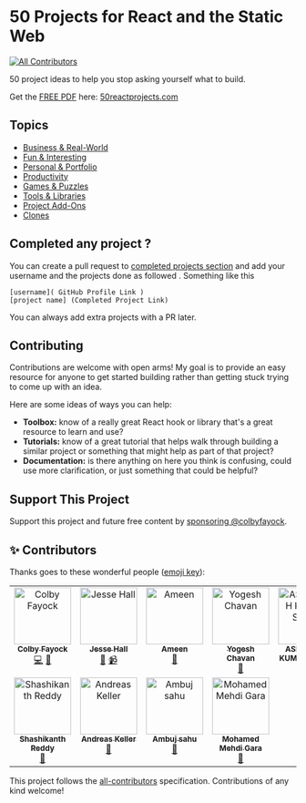 # 50 Projects for React and the Static Web
<!-- ALL-CONTRIBUTORS-BADGE:START - Do not remove or modify this section -->
[![All Contributors](https://img.shields.io/badge/all_contributors-11-orange.svg?style=flat-square)](#contributors-)
<!-- ALL-CONTRIBUTORS-BADGE:END -->

50 project ideas to help you stop asking yourself what to build.

Get the [FREE PDF](https://50reactprojects.com/) here: [50reactprojects.com](https://50reactprojects.com/)

## Topics
* [Business & Real-World](Business%20%26%20Real-World)
* [Fun & Interesting](Fun%20%26%20Interesting)
* [Personal & Portfolio](Personal%20%26%20Portfolio)
* [Productivity](Productivity)
* [Games & Puzzles](Games%20%26%20Puzzles)
* [Tools & Libraries](Tools%20%26%20Libraries)
* [Project Add-Ons](Project%20Add-Ons)
* [Clones](Clones)

## Completed any project ?

You can create a pull request to [completed projects section](project_completed.md) and add your username and the projects done as followed .
Something like this <br>
```
[username]( GitHub Profile Link )
[project name] (Completed Project Link)
```
You can always add extra projects with a PR later.

## Contributing

Contributions are welcome with open arms! My goal is to provide an easy resource for anyone to get started building rather than getting stuck trying to come up with an idea.

Here are some ideas of ways you can help:
* **Toolbox:** know of a really great React hook or library that's a great resource to learn and use?
* **Tutorials:** know of a great tutorial that helps walk through building a similar project or something that might help as part of that project?
* **Documentation:** is there anything on here you think is confusing, could use more clarification, or just something that could be helpful?

##  Support This Project

Support this project and future free content by [sponsoring @colbyfayock](https://github.com/sponsors/colbyfayock).

## ✨ Contributors 

Thanks goes to these wonderful people ([emoji key](https://allcontributors.org/docs/en/emoji-key)):

<!-- ALL-CONTRIBUTORS-LIST:START - Do not remove or modify this section -->
<!-- prettier-ignore-start -->
<!-- markdownlint-disable -->
<table>
  <tbody>
    <tr>
      <td align="center" valign="top" width="14.28%"><a href="https://colbyfayock.com/newsletter"><img src="https://avatars2.githubusercontent.com/u/1045274?v=4?s=100" width="100px;" alt="Colby Fayock"/><br /><sub><b>Colby Fayock</b></sub></a><br /><a href="https://github.com/colbyfayock/50-projects-for-react-and-the-static-web/commits?author=colbyfayock" title="Code">💻</a> <a href="https://github.com/colbyfayock/50-projects-for-react-and-the-static-web/commits?author=colbyfayock" title="Documentation">📖</a></td>
      <td align="center" valign="top" width="14.28%"><a href="https://www.youtube.com/codeSTACKr/"><img src="https://avatars3.githubusercontent.com/u/52665907?v=4?s=100" width="100px;" alt="Jesse Hall"/><br /><sub><b>Jesse Hall</b></sub></a><br /><a href="https://github.com/colbyfayock/50-projects-for-react-and-the-static-web/commits?author=codeSTACKr" title="Documentation">📖</a> <a href="#video-codeSTACKr" title="Videos">📹</a></td>
      <td align="center" valign="top" width="14.28%"><a href="https://m.youtube.com/channel/UCKmIFs7rFKdTE6t1y8bKAHQ/videos"><img src="https://avatars0.githubusercontent.com/u/49345531?v=4?s=100" width="100px;" alt="Ameen"/><br /><sub><b>Ameen</b></sub></a><br /><a href="https://github.com/colbyfayock/50-projects-for-react-and-the-static-web/commits?author=UnevenCoder" title="Documentation">📖</a></td>
      <td align="center" valign="top" width="14.28%"><a href="https://medium.com/@yogeshchavan"><img src="https://avatars3.githubusercontent.com/u/2779129?v=4?s=100" width="100px;" alt="Yogesh Chavan"/><br /><sub><b>Yogesh Chavan</b></sub></a><br /><a href="https://github.com/colbyfayock/50-projects-for-react-and-the-static-web/commits?author=myogeshchavan97" title="Documentation">📖</a></td>
      <td align="center" valign="top" width="14.28%"><a href="https://ashusingh.me/"><img src="https://avatars0.githubusercontent.com/u/45850882?v=4?s=100" width="100px;" alt="ASHUTOSH KUMAR SINGH"/><br /><sub><b>ASHUTOSH KUMAR SINGH</b></sub></a><br /><a href="https://github.com/colbyfayock/50-projects-for-react-and-the-static-web/commits?author=lelouchB" title="Documentation">📖</a></td>
      <td align="center" valign="top" width="14.28%"><a href="http://www.kevincunningham.co.uk"><img src="https://avatars3.githubusercontent.com/u/8320213?v=4?s=100" width="100px;" alt="Kevin Cunningham"/><br /><sub><b>Kevin Cunningham</b></sub></a><br /><a href="https://github.com/colbyfayock/50-projects-for-react-and-the-static-web/commits?author=doingandlearning" title="Documentation">📖</a></td>
      <td align="center" valign="top" width="14.28%"><a href="https://github.com/GK-Hynes"><img src="https://avatars2.githubusercontent.com/u/28233682?v=4?s=100" width="100px;" alt="Gerard Hynes"/><br /><sub><b>Gerard Hynes</b></sub></a><br /><a href="https://github.com/colbyfayock/50-projects-for-react-and-the-static-web/commits?author=GK-Hynes" title="Documentation">📖</a></td>
    </tr>
    <tr>
      <td align="center" valign="top" width="14.28%"><a href="https://github.com/shashiirk"><img src="https://avatars.githubusercontent.com/u/48406108?v=4?s=100" width="100px;" alt="Shashikanth Reddy"/><br /><sub><b>Shashikanth Reddy</b></sub></a><br /><a href="https://github.com/colbyfayock/50-projects-for-react-and-the-static-web/commits?author=shashiirk" title="Documentation">📖</a></td>
      <td align="center" valign="top" width="14.28%"><a href="https://github.com/andreaskeller"><img src="https://avatars.githubusercontent.com/u/5086590?v=4?s=100" width="100px;" alt="Andreas Keller"/><br /><sub><b>Andreas Keller</b></sub></a><br /><a href="https://github.com/colbyfayock/50-projects-for-react-and-the-static-web/commits?author=andreaskeller" title="Documentation">📖</a></td>
      <td align="center" valign="top" width="14.28%"><a href="https://github.com/ambujsahu81"><img src="https://avatars.githubusercontent.com/u/118078892?v=4?s=100" width="100px;" alt="Ambuj sahu"/><br /><sub><b>Ambuj sahu</b></sub></a><br /><a href="https://github.com/colbyfayock/50-projects-for-react-and-the-static-web/commits?author=ambujsahu81" title="Documentation">📖</a></td>
      <td align="center" valign="top" width="14.28%"><a href="https://stackoverflow.com/users/11660398/mohamed-mehdi-gara"><img src="https://avatars.githubusercontent.com/u/47916299?v=4?s=100" width="100px;" alt="Mohamed Mehdi Gara"/><br /><sub><b>Mohamed Mehdi Gara</b></sub></a><br /><a href="https://github.com/colbyfayock/50-projects-for-react-and-the-static-web/commits?author=mohamedmehdigara" title="Documentation">📖</a></td>
    </tr>
  </tbody>
</table>

<!-- markdownlint-restore -->
<!-- prettier-ignore-end -->

<!-- ALL-CONTRIBUTORS-LIST:END -->

This project follows the [all-contributors](https://github.com/all-contributors/all-contributors) specification. Contributions of any kind welcome!

